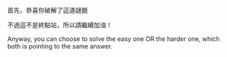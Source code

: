 首先，恭喜你破解了這道謎題

不過這不是終點站，所以請繼續加油！

Anyway, you can choose to solve the easy one
OR the harder one, which both is pointing to the same answer.


